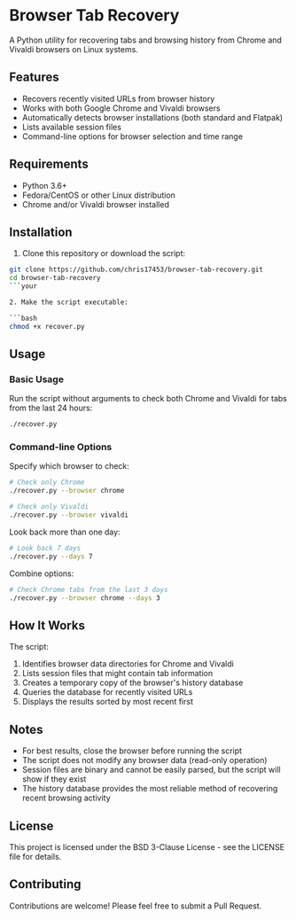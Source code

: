 # Browser Tab Recovery

A Python utility for recovering tabs and browsing history from Chrome and Vivaldi browsers on Linux systems.

## Features

- Recovers recently visited URLs from browser history
- Works with both Google Chrome and Vivaldi browsers
- Automatically detects browser installations (both standard and Flatpak)
- Lists available session files
- Command-line options for browser selection and time range

## Requirements

- Python 3.6+
- Fedora/CentOS or other Linux distribution
- Chrome and/or Vivaldi browser installed

## Installation

1. Clone this repository or download the script:

```bash
git clone https://github.com/chris17453/browser-tab-recovery.git
cd browser-tab-recovery
```your

2. Make the script executable:

```bash
chmod +x recover.py
```

## Usage

### Basic Usage

Run the script without arguments to check both Chrome and Vivaldi for tabs from the last 24 hours:

```bash
./recover.py
```

### Command-line Options

Specify which browser to check:

```bash
# Check only Chrome
./recover.py --browser chrome

# Check only Vivaldi
./recover.py --browser vivaldi
```

Look back more than one day:

```bash
# Look back 7 days
./recover.py --days 7
```

Combine options:

```bash
# Check Chrome tabs from the last 3 days
./recover.py --browser chrome --days 3
```

## How It Works

The script:

1. Identifies browser data directories for Chrome and Vivaldi
2. Lists session files that might contain tab information
3. Creates a temporary copy of the browser's history database
4. Queries the database for recently visited URLs
5. Displays the results sorted by most recent first

## Notes

- For best results, close the browser before running the script
- The script does not modify any browser data (read-only operation)
- Session files are binary and cannot be easily parsed, but the script will show if they exist
- The history database provides the most reliable method of recovering recent browsing activity

## License

This project is licensed under the BSD 3-Clause License - see the LICENSE file for details.

## Contributing

Contributions are welcome! Please feel free to submit a Pull Request.